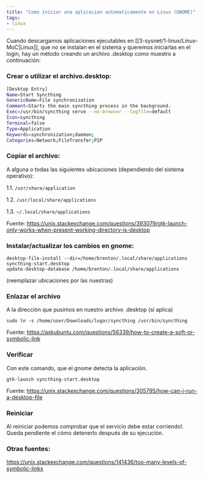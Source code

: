 ```yaml
---
title: "Como iniciar una aplicacion automaticamente en Linux (GNOME)"
tags:
- linux
---
```


Cuando descargamos aplicaciones ejecutables en [[3-sysnet/1-linux/Linux-MoC|Linux]],  que no se instalan en el sistema y queremos iniciarlas en el login, hay un método creando un archivo .desktop como muestro a continuación:

### Crear o utilizar el archivo.desktop:

````bash
[Desktop Entry]
Name=Start Syncthing
GenericName=File synchronization
Comment=Starts the main syncthing process in the background.
Exec=/usr/bin/syncthing serve --no-browser --logfile=default
Icon=syncthing
Terminal=false
Type=Application
Keywords=synchronization;daemon;
Categories=Network;FileTransfer;P2P

````

### Copiar el archivo: 
A alguna o todas las siguientes ubicaciones (dependiendo del sistema operativo):

1.1. `/usr/share/application`

1.2. `/usr/local/share/applications`

1.3. `~/.local/share/applications`

Fuente: https://unix.stackexchange.com/questions/393079/gtk-launch-only-works-when-present-working-directory-is-desktop

### Instalar/actualizar los cambios en gnome:

````shell
desktop-file-install --dir=/home/brenton/.local/share/applications syncthing-start.desktop
update-desktop-database /home/brenton/.local/share/applications
````
(reemplazar ubicaciones por las nuestras)

### Enlazar el archivo
A la dirección que pusimos en nuestro archivo .desktop (si aplica)

````shell
sudo ln -s /home/user/Downloads/lugar/syncthing /usr/bin/syncthing
````
Fuente: https://askubuntu.com/questions/56339/how-to-create-a-soft-or-symbolic-link

### Verificar
Con este comando, que el gnome detecta la aplicación.

````shell
gtk-launch syncthing-start.desktop
````
Fuente: https://unix.stackexchange.com/questions/305795/how-can-i-run-a-desktop-file

### Reiniciar 
Al reiniciar podemos comprobar que el servicio debe estar corriendo!. Queda pendiente el cómo detenerlo después de su ejecución.


### Otras fuentes:

https://unix.stackexchange.com/questions/141436/too-many-levels-of-symbolic-links

